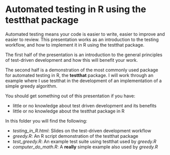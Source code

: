 Automated testing in R using the testthat package
=================================================

Automated testing means your code is easier to write, easier to improve and easier to review. This presentation works as an introduction to the testing workflow, and how to implement it in R using the testthat package.

The first half of the presentation is an introduction to the general principles of test-driven development and how this will benefit your work.

The second half is a demonstration of the most commonly used package for automated testing in R, the **testthat** package.  I will work through an example where I use testthat in the development of an implementation of a simple greedy algorithm.

You should get something out of this presentation if you have:

 * little or no knowledge about test driven development and its benefits
 * little or no knowledge about the testthat package in R

In this folder you will find the following:

* *testing_in_R.html*: Slides on the test-driven development workflow
* *greedy.R*: An R script demonstration of the testthat package
* *test_greedy.R*: An example test suite using testthat used by *greedy.R*
* *computer_do_math.R*: A **really** simple example also used by *greedy.R*
